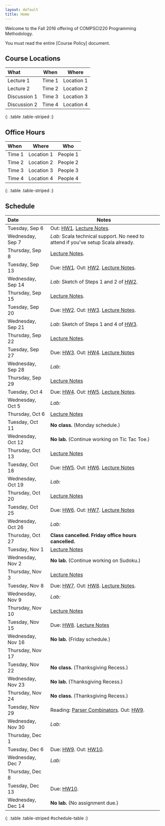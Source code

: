 ```yaml
---
layout: default
title: Home
---
```


Welcome to the Fall 2016 offering of COMPSCI220 Programming Methodology.

You must read the entire [Course Policy] document.

## Course Locations

| What     | When       | Where      |
|:---------|------------|------------|
| Lecture 1    | Time 1 |  Location 1
| Lecture 2    | Time 2 |  Location 2
| Discussion 1 | Time 3 |  Location 3
| Discussion 2 | Time 4 |  Location 4
{: .table .table-striped :}

## Office Hours

| When       | Where    | Who   |
|:-----------|----------|-------|
| Time 1      |  Location 1    | People 1 |
| Time 2      |  Location 2    | People 2 |
| Time 3      |  Location 3    | People 3 |
| Time 4      |  Location 4    | People 4 |
{: .table .table-striped :}

## Schedule

| Date              | Notes                                                                                           |
|:------------------|-------------------------------------------------------------------------------------------------|
| Tuesday, Sep 6    | Out: [HW1]. [Lecture Notes](../reading/lecture1.pdf).                                           |
| Wednesday, Sep 7  | *Lab:* Scala technical support. No need to attend if you've setup Scala already.                |
| Thursday, Sep 8   | [Lecture Notes](../reading/lecture2.pdf).                                                       |
| Tuesday, Sep 13   | Due: [HW1]. Out: [HW2]. [Lecture Notes](../reading/lecture3.pdf).                               |
| Wednesday, Sep 14 | *Lab:* Sketch of Steps 1 and 2 of [HW2].                                                        |
| Thursday, Sep 15  | [Lecture Notes](../reading/lecture4.pdf).                                                       |
| Tuesday, Sep 20   | Due: [HW2]. Out: [HW3]. [Lecture Notes](../reading/lecture5.pdf).                               |
| Wednesday, Sep 21 | *Lab*: Sketch of Steps 1 and 4 of [HW3].                                                        |
| Thursday, Sep 22  | [Lecture Notes](../reading/lecture6.pdf).                                                       |
| Tuesday, Sep 27   | Due: [HW3]. Out: [HW4]. [Lecture Notes](../reading/gc.pdf)                                      |
| Wednesday, Sep 28 | *Lab*:                                                                                          |
| Thursday, Sep 29  | [Lecture Notes](../reading/lecture8.pdf)                                                        |
| Tuesday, Oct 4    | Due: [HW4]. Out: [HW5]. [Lecture Notes](../reading/lecture9.pdf).                               |
| Wednesday, Oct 5  | *Lab:*                                                                                          |
| Thursday, Oct 6   | [Lecture Notes](../reading/lecture10.pdf)                                                       |
| Tuesday, Oct 11   | **No class.** (Monday schedule.)                                                                |
| Wednesday, Oct 12 | **No lab.** (Continue working on Tic Tac Toe.)                                                  |
| Thursday, Oct 13  | [Lecture Notes](../reading/lecture11.pdf)                                                       |
| Tuesday, Oct 18   | Due: [HW5]. Out: [HW6]. [Lecture Notes](../reading/lecture12.pdf)                               |
| Wednesday, Oct 19 | *Lab:*                                                                                          |
| Thursday, Oct 20  | [Lecture Notes](../reading/lecture13.pdf)                                                       |
| Tuesday, Oct 25   | Due: [HW6]. Out: [HW7]. [Lecture Notes](../reading/lecture14.pdf)                               |
| Wednesday, Oct 26 | *Lab:*                                                                                          |
| Thursday, Oct 27  | **Class cancelled. Friday office hours cancelled.**                                             |
| Tuesday, Nov 1    | [Lecture Notes](../reading/lecture16.pdf)                                                       |
| Wednesday, Nov 2  | **No lab.** (Continue working on Sudoku.)                                                       |
| Thursday, Nov 3   | [Lecture Notes](../reading/lecture17.pdf)                                                       |
| Tuesday, Nov 8    | Due: [HW7]. Out: [HW8]. [Lecture Notes](../reading/lecture18.pdf).                              |
| Wednesday, Nov 9  | *Lab:*                                                                                          |
| Thursday, Nov 10  | [Lecture Notes](../reading/lecture19.pdf)                                                       |
| Tuesday, Nov 15   | Due: [HW8]. [Lecture Notes](../reading/lecture20.pdf)                                           |
| Wednesday, Nov 16 | **No lab.** (Friday schedule.)                                                                  |
| Thursday, Nov 17  |                                                                                                 |
| Tuesday, Nov 22   | **No class.** (Thanksgiving Recess.)                                                            |
| Wednesday, Nov 23 | **No lab.** (Thanksgiving Recess.)                                                              |
| Thursday, Nov 24  | **No class.** (Thanksgiving Recess.)                                                            |
| Tuesday, Nov 29   | Reading: [Parser Combinators]. Out: [HW9].                                                      |
| Wednesday, Nov 30 | *Lab:*                                                                                          |
| Thursday, Dec 1   |                                                                                                 |
| Tuesday, Dec 6    | Due: [HW9]. Out: [HW10].                                                                        |
| Wednesday, Dec 7  | *Lab:*                                                                                          |
| Thursday, Dec 8   |                                                                                                 |
| Tuesday, Dec 13   | Due: [HW10].                                                                                    |
| Wednesday, Dec 14 | **No lab.** (No assignment due.)                                                                |
{: .table .table-striped #schedule-table :}

[HW1]: ../hw/hw1.pdf
[HW2]: ../hw/hw2.pdf
[HW3]: ../hw/hw3.pdf
[HW4]: ../hw/hw4.pdf
[HW5]: ../hw/hw5.pdf
[HW6]: ../hw/hw6.pdf
[HW7]: ../hw/hw7.pdf
[HW8]: ../hw/hw8.pdf
[HW9]: ../hw/hw9.pdf
[HW10]: ../hw/hw10.pdf

[Parser Combinators]: http://www.artima.com/pins1ed/combinator-parsing.html
[Java Regular Expressions]: http://docs.oracle.com/javase/7/docs/api/java/util/regex/Pattern.html
[Scala Regular Expressions]: http://www.scala-lang.org/api/current/index.html#scala.util.matching.Regex

<!--## Textbook-->

<!--There is no required textbook. Instead, you must read the lecture notes posted on the-->
<!--schedule, which includes references to other online resources when appropriate.-->

<!--If you want to read a book on Scala programming, we recommend the following book:-->

<!--[Programming in Scala: A Comprehensive Step-by-Step Guide (2nd Edition), Odersky, Spoon, Venners][textbook]-->

<!--[Course Policy]: ../policies-->
<!--[textbook]: http://www.amazon.com/Programming-Scala-Comprehensive-Step-Step/dp/0981531644-->
